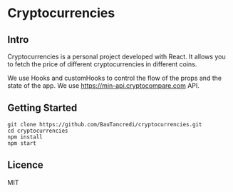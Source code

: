 <h1> 
Cryptocurrencies
</h1>

<h2>
Intro
</h2>
Cryptocurrencies is a personal project developed with React. It allows you to fetch the price of different cryptocurrencies in different coins.

We use Hooks and customHooks to control the flow of the props and the state of the app.
We use https://min-api.cryptocompare.com API.

<h2>
Getting Started
</h2>

```
git clone https://github.com/BauTancredi/cryptocurrencies.git
cd cryptocurrencies
npm install
npm start
```

<h2>
Licence

</h2>

MIT
